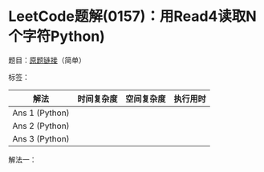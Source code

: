 # LeetCode题解(0157)：用Read4读取N个字符Python)

题目：[原题链接](https://leetcode-cn.com/problems/read-n-characters-given-read4/)（简单）

标签：

| 解法           | 时间复杂度 | 空间复杂度 | 执行用时 |
| -------------- | ---------- | ---------- | -------- |
| Ans 1 (Python) |            |            |          |
| Ans 2 (Python) |            |            |          |
| Ans 3 (Python) |            |            |          |

解法一：

